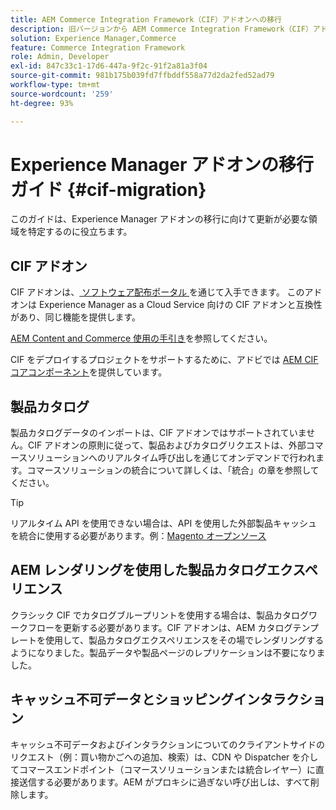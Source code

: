```yaml
---
title: AEM Commerce Integration Framework（CIF）アドオンへの移行
description: 旧バージョンから AEM Commerce Integration Framework（CIF）アドオンに移行する方法。
solution: Experience Manager,Commerce
feature: Commerce Integration Framework
role: Admin, Developer
exl-id: 847c33c1-17d6-447a-9f2c-91f2a81a3f04
source-git-commit: 981b175b039fd7ffbddf558a77d2da2fed52ad79
workflow-type: tm+mt
source-wordcount: '259'
ht-degree: 93%

---
```


# Experience Manager アドオンの移行ガイド {#cif-migration}

このガイドは、Experience Manager アドオンの移行に向けて更新が必要な領域を特定するのに役立ちます。

## CIF アドオン

CIF アドオンは、[ ソフトウェア配布ポータル ](https://experience.adobe.com/#/downloads/content/software-distribution/en/aem.html?fulltext=commerce*&2_group.propertyvalues.property=.%2Fjcr%3Acontent%2Fmetadata%2Fdc%3Aversion&2_group.propertyvalues.operation=equals&2_group.propertyvalues.0_values=target-version%3Aaem%2F6-5-lts&orderby=%40jcr%3Acontent%2Fjcr%3AlastModified&orderby.sort=desc&layout=list&p.offset=0&p.limit=16) を通じて入手できます。 このアドオンは Experience Manager as a Cloud Service 向けの CIF アドオンと互換性があり、同じ機能を提供します。

[AEM Content and Commerce 使用の手引き](getting-started.md)を参照してください。

CIF をデプロイするプロジェクトをサポートするために、アドビでは [AEM CIF コアコンポーネント](https://github.com/adobe/aem-core-cif-components)を提供しています。

## 製品カタログ

製品カタログデータのインポートは、CIF アドオンではサポートされていません。CIF アドオンの原則に従って、製品およびカタログリクエストは、外部コマースソリューションへのリアルタイム呼び出しを通じてオンデマンドで行われます。コマースソリューションの統合について詳しくは、「統合」の章を参照してください。

>[!TIP]
>
>リアルタイム API を使用できない場合は、API を使用した外部製品キャッシュを統合に使用する必要があります。例：[Magento オープンソース](https://business.adobe.com/jp/products/magento/open-source.html)

## AEM レンダリングを使用した製品カタログエクスペリエンス

クラシック CIF でカタログブループリントを使用する場合は、製品カタログワークフローを更新する必要があります。CIF アドオンは、AEM カタログテンプレートを使用して、製品カタログエクスペリエンスをその場でレンダリングするようになりました。製品データや製品ページのレプリケーションは不要になりました。

## キャッシュ不可データとショッピングインタラクション

キャッシュ不可データおよびインタラクションについてのクライアントサイドのリクエスト（例：買い物かごへの追加、検索）は、CDN や Dispatcher を介してコマースエンドポイント（コマースソリューションまたは統合レイヤー）に直接送信する必要があります。AEM がプロキシに過ぎない呼び出しは、すべて削除します。
